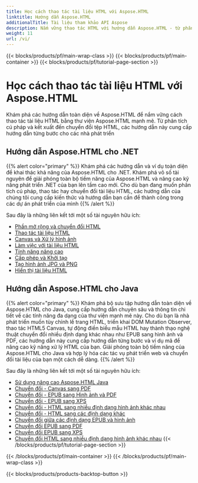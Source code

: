 ```yaml
---
title: Học cách thao tác tài liệu HTML với Aspose.HTML
linktitle: Hướng dẫn Aspose.HTML
additionalTitle: Tài liệu tham khảo API Aspose
description: Nắm vững thao tác HTML với hướng dẫn Aspose.HTML - từ phân tích cú pháp đến chuyển đổi, hướng dẫn từng bước dành cho nhà phát triển.
weight: 11
url: /vi/
---
```


{{< blocks/products/pf/main-wrap-class >}}
{{< blocks/products/pf/main-container >}}
{{< blocks/products/pf/tutorial-page-section >}}

# Học cách thao tác tài liệu HTML với Aspose.HTML


Khám phá các hướng dẫn toàn diện về Aspose.HTML để nắm vững cách thao tác tài liệu HTML bằng thư viện Aspose.HTML mạnh mẽ. Từ phân tích cú pháp và kết xuất đến chuyển đổi tệp HTML, các hướng dẫn này cung cấp hướng dẫn từng bước cho các nhà phát triển

## Hướng dẫn Aspose.HTML cho .NET
{{% alert color="primary" %}}
Khám phá các hướng dẫn và ví dụ toàn diện để khai thác khả năng của Aspose.HTML cho .NET. Khám phá vô số tài nguyên để giải phóng toàn bộ tiềm năng của Aspose.HTML và nâng cao kỹ năng phát triển .NET của bạn lên tầm cao mới. Cho dù bạn đang muốn phân tích cú pháp, thao tác hay chuyển đổi tài liệu HTML, các hướng dẫn của chúng tôi cung cấp kiến thức và hướng dẫn bạn cần để thành công trong các dự án phát triển của mình 
{{% /alert %}}

Sau đây là những liên kết tới một số tài nguyên hữu ích:
 
- [Phần mở rộng và chuyển đổi HTML](./net/html-extensions-and-conversions/)
- [Thao tác tài liệu HTML](./net/html-document-manipulation/)
- [Canvas và Xử lý hình ảnh](./net/canvas-and-image-manipulation/)
- [Làm việc với tài liệu HTML](./net/working-with-html-documents/)
- [Tính năng nâng cao](./net/advanced-features/)
- [Cấp phép và Khởi tạo](./net/licensing-and-initialization/)
- [Tạo hình ảnh JPG và PNG](./net/generate-jpg-and-png-images/)
- [Hiển thị tài liệu HTML](./net/rendering-html-documents/)

## Hướng dẫn Aspose.HTML cho Java
{{% alert color="primary" %}}
Khám phá bộ sưu tập hướng dẫn toàn diện về Aspose.HTML cho Java, cung cấp hướng dẫn chuyên sâu và thông tin chi tiết về các tính năng đa dạng của thư viện mạnh mẽ này. Cho dù bạn là nhà phát triển muốn tùy chỉnh lề trang HTML, triển khai DOM Mutation Observer, thao tác HTML5 Canvas, tự động điền biểu mẫu HTML hay thành thạo nghệ thuật chuyển đổi nhiều định dạng khác nhau như EPUB sang hình ảnh và PDF, các hướng dẫn này cung cấp hướng dẫn từng bước và ví dụ mã để nâng cao kỹ năng xử lý HTML của bạn. Giải phóng toàn bộ tiềm năng của Aspose.HTML cho Java và hợp lý hóa các tác vụ phát triển web và chuyển đổi tài liệu của bạn một cách dễ dàng. 
{{% /alert %}}

Sau đây là những liên kết tới một số tài nguyên hữu ích:
 
- [Sử dụng nâng cao Aspose.HTML Java](./java/advanced-usage/)
- [Chuyển đổi - Canvas sang PDF](./java/conversion-canvas-to-pdf/)
- [Chuyển đổi - EPUB sang Hình ảnh và PDF](./java/conversion-epub-to-image-and-pdf/)
- [Chuyển đổi - EPUB sang XPS](./java/conversion-epub-to-xps/)
- [Chuyển đổi - HTML sang nhiều định dạng hình ảnh khác nhau](./java/conversion-html-to-various-image-formats/)
- [Chuyển đổi - HTML sang các định dạng khác](./java/conversion-html-to-other-formats/)
- [Chuyển đổi giữa các định dạng EPUB và hình ảnh](./java/converting-between-epub-and-image-formats/)
- [Chuyển đổi EPUB sang PDF](./java/converting-epub-to-pdf/)
- [Chuyển đổi EPUB sang XPS](./java/converting-epub-to-xps/)
- [Chuyển đổi HTML sang nhiều định dạng hình ảnh khác nhau](./java/converting-html-to-various-image-formats/)
{{< /blocks/products/pf/tutorial-page-section >}}

{{< /blocks/products/pf/main-container >}}
{{< /blocks/products/pf/main-wrap-class >}}

{{< blocks/products/products-backtop-button >}}

